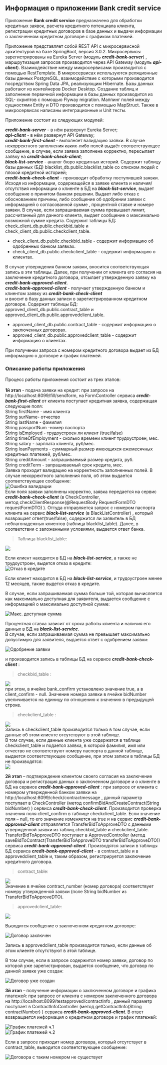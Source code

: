 ## Информация о приложении Bank credit service 

Приложение **Bank credit service** предназначено для обработки кредитных заявок, расчета кредитного потенциала клиента, 
регистрации кредитных договоров в базе данных и выдачи информации о заключенном кредитном договоре с графиком платежей.

   Приложение представляет собой REST API с микросервисной архитектурой на базе SpringBoot, версия 3.0.2. 
Микросервисы зарегистрированы на Eureka Server (модуль ***credit-bank-server***) , маршрутизация запросов производится 
через API Gateway (модуль ***api-client***). Взаимодействие между микросервисами производится с помощью RestTemplate. 
В микросервисах используются реляционные базы данных PostgreSQL, взаимодействие с которыми производится посредством 
Spring Data JPA, реализующим Hibernate. Базы данных работают из контейнеров Docker Desktop. Создание таблиц и заполнение
первичной информации в базы данных производится из SQL- скриптов с помощью  Flyway migration. Маппинг полей между 
сущностями Entity и DTO производится с помощью MapStruct.  Также в микросервисах написаны интеграционные и Unit тесты.

   Приложение состоит из следующих модулей:

***credit-bank-server*** - в нём развернут Eureka Server; <br/>
***api-client*** - в нём развернут API Gateway;<br/>
***credit-bank-first-client*** - выполняет валидацию заявки. В случае некорректного заполнения каких-либо полей выдаёт 
соответствующее сообщение, в случае, если заявка заполнена корректно, пересылает заявку на ***credit-bank-check-client***;<br/>
***black-list-service*** - аналог бюро кредитных историй. Содержит таблицу базы данных (БД) blacklist_db.public.blacklist_table
со списком людей с плохой кредитной историей;<br/>
***credit-bank-check-client*** - производит обработку поступившей заявки. Исходя из информации, содержащейся в заявке клиента 
и наличия/отсутствия информации о клиенте в БД на ***black-list-service***, выдает сообщение о принятом банком решении. 
Выдает либо отказ с обоснованием причины, либо сообщение об одобрении заявки с информацией о согласованной сумме , 
процентной ставке и номере заявки. В случае, если запрашиваемая сумма превышает лимит, рассчитанный для данного клиента,
выдает сообщение о максимально возможной сумме кредита.   Содержит таблицы БД:  <br/>
check_client_db.public.checkbid_table и check_client_db.public.checkclient_table. <br/>  
+ check_client_db.public.checkbid_table  - содержит информацию об одобренных банком заявках.<br/>
+ check_client_db.public.checkclient_table - содержит информацию о клиентах.<br/>

В случае утверждения банком заявки, вносится соответствующая запись в эти таблицы.
Далее, при получении от клиента его согласия на заключение кредитного договора, отсылает утвержденную заявку на 
***credit-bank-approved-client***.<br/>
***credit-bank-approved-client*** - получает утвержденную банком и клиентом заявку из ***credit-bank-check-client***  
и вносит в базу данных записи о зарегистрированном кредитном договоре. Содержит таблицы БД:<br/>
approved_client_db.public.contract_table и  approved_client_db.public.approvedclient_table.<br/>

+ approved_client_db.public.contract_table - содержит информацию о заключенных договорах.<br/>
+ approved_client_db.public.approvedclient_table - содержит информацию о клиентах.<br/>
 
При получении запроса с номером кредитного договора выдает из БД информацию о договоре и график платежей.

###   Описание работы приложения

Процесс работы приложения состоит из трех этапов:<br/>  
**1й этап** - подача заявки на кредит: при запросе на http://localhost:8099/fill/sendform, на FormController сервиса  ***credit-bank-first-client*** от клиента поступает кредитная заявка, содержащая следующие поля:<br/>
String firstName - имя клиента <br/>
String surName- отчество <br/>
String lastName - фамилия <br/>
String passportNum -номер паспорта <br/>
String isEmployed - трудоустроен ли клиент (true/false) <br/>
String timeOfEmployment - сколько времени клиент трудоустроен, мес. <br/>
String salary - зарплата клиента, руб/мес. <br/>
String loanPayments - суммарный размер имеющихся ежемесячных кредитных платежей, руб/мес. <br/>
String creditAmount - запрашиваемый размер кредита, руб. <br/>
String creditTerm - запрашиваемый срок кредита, мес. <br/>
Заявка проходит валидацию на корректность заполненных полей. В случае некорректного заполнения поля, об этом выдается 
соответствующее сообщение: <br/>
![Ошибка валидации](/images/Validation_fault.JPG)<br/>
Если поля заявки заполнены корректно, заявка передается на сервис  ***credit-bank-check-client*** (в CheckController,  
метод  checkClientResponse(@RequestBody RequestFormDTO requestFormDTO) ).  Оттуда отправляется запрос с номером 
паспорта клиента на сервис ***black-list-service*** (в BlackListController) ,  который возвращает ответ(true/false), 
содержится ли заявитель в БД неблагонадежных клиентов (таблица blacklist_table). Далее, в соответствии с заложенными условиями,
выдается ответ банка. <br/>

>Таблица blacklist_table:<br/>
> 
![](/images/Blacklist_table_annot.JPG)<br/>

Если клиент находится в БД на ***black-list-service***, а также не трудоустроен, выдется отказ в кредите:<br/>
![Отказ в кредите](/images/Denial_of_credit.JPG)<br/>

Если клиент находится в БД на ***black-list-service***, и трудоустроен менее 12 месяцев, также выдется отказ в кредите.<br/>

В случае, если запрашиваемая сумма больше той, которая вычисляется как максимально доступная для заявителя, выдается 
сообщение с информацией о максимально доступной сумме:<br/>

![Макс. доступная сумма](/images/Max_avalable_amount.JPG)<br/>

Процентная ставка зависит от срока работы клиента и наличия его данных в
БД на ***black-list-service***.<br/>
В случае, если запрашиваемая сумма не превышает максимально допустимую для заявителя, выдается ответ с одобрением заявки:<br/>

![Одобрение заявки](/images/Bid_approval.JPG)<br/>

и производится запись в таблицы БД на сервисе ***credit-bank-check-client*** :<br/>

>checkbid_table  :<br/>
>
![](/images/Checkbid_table_1_annot.JPG)<br/>
при этом, в ячейке bank_confirm установлено значение true, а в client_confirm - null. Значение номера заявки 
в ячейке bidNumber увеличивается на единицу по отношению к значению в предыдущей строке.<br/>

>checkclient_table :<br/>
>
![](/images/Checkclient_table_annot.JPG)<br/>
Запись в checkclient_table производится только в том случае, если данные об этом клиенте отсутствуют в этой таблице.<br/>
В том случае, если данные клиента уже содержатся в таблице checkclient_table и подается заявка, в которой фамилия, имя 
или отчество не соответствуют номеру паспорта в данной таблице, выдается соответствующее сообщение, при этом записи 
в таблицы БД не производятся:<br/>
![](/images/FIO_doesnt_match_passport.JPG)<br/>

**2й этап** – подтверждение клиентом своего согласия на заключение договора и регистрация данных о заключенном договоре 
и о клиенте в БД на сервисе ***credit-bank-approved-client*** :  при запросе от клиента с номером утвержденной банком 
заявки на http://localhost:8099/check/contractmessage , данный параметр поступает в CheckController 
(метод  confirmBidAndCreateContract(String bidNumber) )   сервиса ***credit-bank-check-client***. Производится проверка 
значения поля client_confirm в таблице checkclient_table. Если значение поля – null, то его значение изменяется на true 
и на сервис ***credit-bank-approved-client*** отправляется TransferBidToApproveDTO с данными утвержденной заявки из 
таблиц checkbid_table и checkclient_table.  TransferBidToApproveDTO поступает в ApprovedController 
(метод saveBidToContract(TransferBidToApproveDTO  transferBidToApproveDTO)) сервиса
***credit-bank-approved-client***. Производятся записи в таблицы БД сервиса ***credit-bank-approved-client*** - в 
contract_table и в approvedclient_table и, таким образом, регистрируется заключение кредитного договора.

>contract_table:<br/>

![](/images/Contract_table_annot.JPG)<br/>
Значение в ячейке contract_number (номер договора)  соответствует номеру утвержденной заявки (поле String bidNumber 
из TransferBidToApproveDTO).<br/> 

>approvedclient_table:<br/>

![](/images/Approvedclient_table_annot.JPG)<br/>

Выводится сообщение о заключенном кредитном договоре:<br/>

![Договор заключен](/images/Сontract_is_concluded.JPG)<br/>

Запись в approvedclient_table производится только, если данные об этом клиенте отсутствуют в этой таблице.<br/>

В том случае, если в запросе содержится номер заявки, договор по которой уже зарегистрирован, выдается сообщение, 
что договор по данной заявке уже создан:<br/>

![Договор уже создан](/images/Contract_already_exists.JPG)<br/>

**3й этап** – получение информации о заключенном договоре и графика платежей: при запросе от клиента с номером 
заключенного договора на http://localhost:8099/testapproved/contractinfo , данный параметр поступает в 
ContractInfoController (метод getContractInfo(String contractNumber) ) сервиса ***credit-bank-approved-client***. 
В ответ возвращается информация о кредитном договоре и график платежей:<br/>

![График платежей ч.1](/images/Payments_shedule_1.JPG)<br/>
![График платежей ч.2](/images/Payments_shedule_2.JPG)<br/>

Если в запросе приходит номер договора, который отсутствует в contract_table, выводится соответствующее сообщение:<br/>

![Договора с таким номером не существует](/images/Contract_doesnt_exsist.JPG)<br/>













